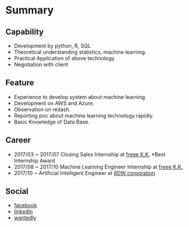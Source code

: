 # Summary 
## Capability 
- Development by python, R, SQL
- Theoretical understanding statistics, machine learning.
- Practical Application of above technology
- Negotiation with client

## Feature
- Experience to develop system about machine learning.
- Development on AWS and Azure.
- Observation on redash.
- Reporting poc about machine learning technology rapidly.
- Basic Knowledge of Data Base.

## Career 
- 2017/03 ~ 2017/07
  Closing Sales Internship at [freee K.K.](https://corp.freee.co.jp/) *Best Internship Award
- 2017/08 ~ 2017/10 
  Machine Learning Engineer Internship at [freee K.K.](https://corp.freee.co.jp/)
- 2017/10 ~ 
  Artificial Intelligent Engineer at [9DW corporation](https://9dw.jp/)
  
## Social
- [facebook](https://www.facebook.com/hayata.yamamoto)
- [linkedin](https://www.linkedin.com/in/hayata-yamamoto/)
- [wantedly](https://www.wantedly.com/users/17795847)
